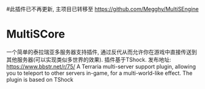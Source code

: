 #此插件已不再更新, 主项目已转移至 https://github.com/Megghy/MultiSEngine

# MultiSCore
一个简单的泰拉瑞亚多服务器支持插件, 通过反代从而允许你在游戏中直接传送到其他服务器(可以实现类似多世界的效果). 插件基于TShock. 发布地址: https://www.bbstr.net/r/75/
A Terraria multi-server support plugin, allowing you to teleport to other servers in-game, for a multi-world-like effect. The plugin is based on TShock

